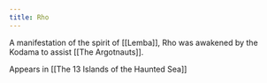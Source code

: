 ```yaml
---
title: Rho
---
```


A manifestation of the spirit of [[Lemba]], Rho was awakened by the Kodama to assist [[The Argotnauts]].

Appears in [[The 13 Islands of the Haunted Sea]]